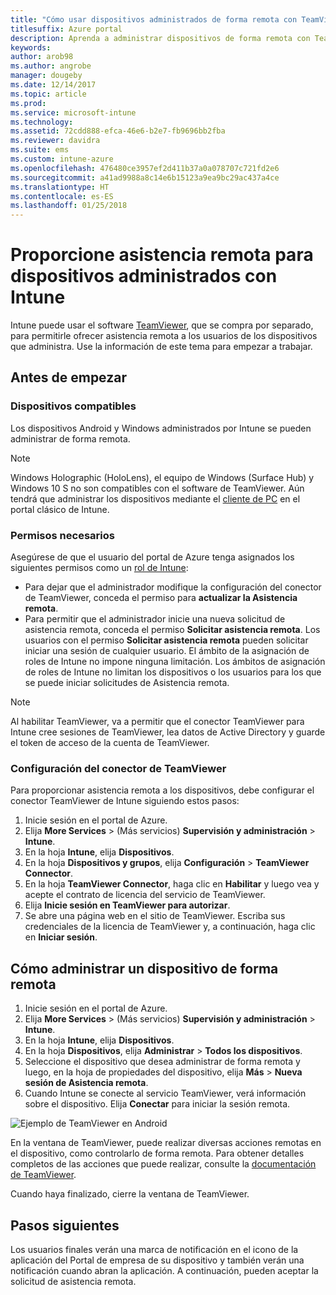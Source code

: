 ```yaml
---
title: "Cómo usar dispositivos administrados de forma remota con TeamViewer"
titlesuffix: Azure portal
description: Aprenda a administrar dispositivos de forma remota con TeamViewer.
keywords: 
author: arob98
ms.author: angrobe
manager: dougeby
ms.date: 12/14/2017
ms.topic: article
ms.prod: 
ms.service: microsoft-intune
ms.technology: 
ms.assetid: 72cdd888-efca-46e6-b2e7-fb9696bb2fba
ms.reviewer: davidra
ms.suite: ems
ms.custom: intune-azure
ms.openlocfilehash: 476480ce3957ef2d411b37a0a078707c721fd2e6
ms.sourcegitcommit: a41ad9988a8c14e6b15123a9ea9bc29ac437a4ce
ms.translationtype: HT
ms.contentlocale: es-ES
ms.lasthandoff: 01/25/2018
---
```

# <a name="provide-remote-assistance-for-intune-managed-devices"></a>Proporcione asistencia remota para dispositivos administrados con Intune

Intune puede usar el software [TeamViewer](https://www.teamviewer.com), que se compra por separado, para permitirle ofrecer asistencia remota a los usuarios de los dispositivos que administra. Use la información de este tema para empezar a trabajar.

## <a name="before-you-start"></a>Antes de empezar

### <a name="supported-devices"></a>Dispositivos compatibles

Los dispositivos Android y Windows administrados por Intune se pueden administrar de forma remota.

>[!NOTE]
>Windows Holographic (HoloLens), el equipo de Windows (Surface Hub) y Windows 10 S no son compatibles con el software de TeamViewer. Aún tendrá que administrar los dispositivos mediante el [cliente de PC](/intune-classic/deploy-use/pc-management-comparison?toc=/intune/toc.json) en el portal clásico de Intune.



### <a name="required-permissions"></a>Permisos necesarios

Asegúrese de que el usuario del portal de Azure tenga asignados los siguientes permisos como un [rol de Intune](https://docs.microsoft.com/intune-azure/access-control/role-based-access-control):
- Para dejar que el administrador modifique la configuración del conector de TeamViewer, conceda el permiso para **actualizar la Asistencia remota**.
- Para permitir que el administrador inicie una nueva solicitud de asistencia remota, conceda el permiso **Solicitar asistencia remota**. Los usuarios con el permiso **Solicitar asistencia remota** pueden solicitar iniciar una sesión de cualquier usuario. El ámbito de la asignación de roles de Intune no impone ninguna limitación. Los ámbitos de asignación de roles de Intune no limitan los dispositivos o los usuarios para los que se puede iniciar solicitudes de Asistencia remota.

>[!NOTE]
>Al habilitar TeamViewer, va a permitir que el conector TeamViewer para Intune cree sesiones de TeamViewer, lea datos de Active Directory y guarde el token de acceso de la cuenta de TeamViewer.

### <a name="configure-the-intune-teamviewer-connector"></a>Configuración del conector de TeamViewer

Para proporcionar asistencia remota a los dispositivos, debe configurar el conector TeamViewer de Intune siguiendo estos pasos:


1. Inicie sesión en el portal de Azure.
2. Elija **More Services** >  (Más servicios) **Supervisión y administración** > **Intune**.
3. En la hoja **Intune**, elija **Dispositivos**.
4. En la hoja **Dispositivos y grupos**, elija **Configuración** > **TeamViewer Connector**.
5. En la hoja **TeamViewer Connector**, haga clic en **Habilitar** y luego vea y acepte el contrato de licencia del servicio de TeamViewer.
6. Elija **Inicie sesión en TeamViewer para autorizar**.
7. Se abre una página web en el sitio de TeamViewer. Escriba sus credenciales de la licencia de TeamViewer y, a continuación, haga clic en **Iniciar sesión**.


## <a name="how-to-remotely-administer-a-device"></a>Cómo administrar un dispositivo de forma remota

1. Inicie sesión en el portal de Azure.
2. Elija **More Services** >  (Más servicios) **Supervisión y administración** > **Intune**.
3. En la hoja **Intune**, elija **Dispositivos**.
4. En la hoja **Dispositivos**, elija **Administrar** > **Todos los dispositivos**.
5. Seleccione el dispositivo que desea administrar de forma remota y luego, en la hoja de propiedades del dispositivo, elija **Más** > **Nueva sesión de Asistencia remota**.
6. Cuando Intune se conecte al servicio TeamViewer, verá información sobre el dispositivo. Elija **Conectar** para iniciar la sesión remota.

![Ejemplo de TeamViewer en Android](./media/android-teamviewer.png)

En la ventana de TeamViewer, puede realizar diversas acciones remotas en el dispositivo, como controlarlo de forma remota. Para obtener detalles completos de las acciones que puede realizar, consulte la [documentación de TeamViewer](https://www.teamviewer.com/support/documents/).

Cuando haya finalizado, cierre la ventana de TeamViewer.

## <a name="next-steps"></a>Pasos siguientes

Los usuarios finales verán una marca de notificación en el icono de la aplicación del Portal de empresa de su dispositivo y también verán una notificación cuando abran la aplicación. A continuación, pueden aceptar la solicitud de asistencia remota.
